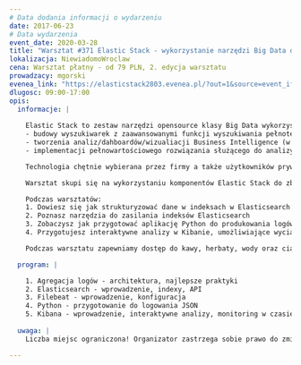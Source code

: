 ```yaml
---
# Data dodania informacji o wydarzeniu
date: 2017-06-23
# Data wydarzenia
event_date: 2020-03-28
title: "Warsztat #371 Elastic Stack - wykorzystanie narzędzi Big Data do agregacji i analizy logów"
lokalizacja: NiewiadomoWroclaw
cena: Warsztat płatny - od 79 PLN, 2. edycja warsztatu
prowadzacy: mgorski
evenea_link: "https://elasticstack2803.evenea.pl/?out=1&source=event_iframe"
dlugosc: 09:00-17:00
opis:
  informacje: |
    
    Elastic Stack to zestaw narzędzi opensource klasy Big Data wykorzystywany m.in. do:
    - budowy wyszukiwarek z zaawansowanymi funkcji wyszukiwania pełnotekstowego (na wzór Google Search)
    - tworzenia analiz/dahboardów/wizualiacji Business Intelligence (w tym wizualizacji danych geolokalizacyjnych)
    - implementacji pełnowartościowego rozwiązania służącego do analizy logów aplikacyjnych czy metryk

    Technologia chętnie wybierana przez firmy a także użytkowników prywatnych ze względu na ogromny wachlarz możliwości, duże wsparcie społeczności i świetną dokumentację, znacząco obniżającą próg wejścia dla nowych użytkowników.

    Warsztat skupi się na wykorzystaniu komponentów Elastic Stack do zbierania i analizy logów aplikacyjnych.

    Podczas warsztatów:
    1. Dowiesz się jak strukturyzować dane w indeksach w Elasticsearch
    2. Poznasz narzędzia do zasilania indeksów Elasticsearch
    3. Zobaczysz jak przygotować aplikację Python do produkowania logów w odpowiednim formacie
    4. Przygotujesz interaktywne analizy w Kibanie, umożliwiające wyciąganie wniosków z zebranych danych

    Podczas warsztatu zapewniamy dostęp do kawy, herbaty, wody oraz ciastek. W porze obiadowej zapewniamy pizzę w wersji mięsnej lub wegetariańskiej.

  program: |

    1. Agregacja logów - architektura, najlepsze praktyki
    2. Elasticsearch - wprowadzenie, indexy, API
    3. Filebeat - wprowadzenie, konfiguracja
    4. Python - przygotowanie do logowania JSON
    5. Kibana - wprowadzenie, interaktywne analizy, monitoring w czasie rzeczywistym
    
  uwaga: |
    Liczba miejsc ograniczona! Organizator zastrzega sobie prawo do zmiany lokalizacji wydarzenia oraz jego odwołania w przypadku niezgłoszenia się minimalnej liczby uczestników.

---
```

